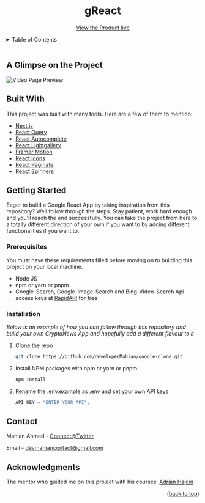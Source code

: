 <div id="top"></div>

<!-- PROJECT LOGO -->
<div align="center">
  <h1 align="center">gReact</h1>

  <p align="center">
    <a href="https://cryptoversereact.vercel.app/">View the Product live</a>
  </p>
</div>

<!-- TABLE OF CONTENTS -->
<details>
  <summary>Table of Contents</summary>
  <ol>
    <li>
      <a href="#a-glimpse-on-the-project">A Glimpse on the Project</a>
      <ul>
        <li><a href="#built-with">Built With</a></li>
      </ul>
    </li>
    <li>
      <a href="#getting-started">Getting Started</a>
      <ul>
        <li><a href="#prerequisites">Prerequisites</a></li>
        <li><a href="#installation">Installation</a></li>
      </ul>
    </li>
    <li><a href="#contact">Contact</a></li>
    <li><a href="#acknowledgments">Acknowledgments</a></li>
  </ol>
</details>

<br/>

<!-- ABOUT THE PROJECT -->

## A Glimpse on the Project

<img src="public/greact-preview.png" alt="Video Page Preview" />

## Built With

This project was built with many tools. Here are a few of them to mention:

-   [Next.js](https://nextjs.org/)
-   [React Query](https://react-query.tanstack.com/)
-   [React Autocomplete](https://www.npmjs.com/package/react-autocomplete)
-   [React Lightgallery](https://www.npmjs.com/package/react-lightgallery)
-   [Framer Motion](https://www.framer.com/motion/)
-   [React Icons](https://react-icons.github.io/react-icons/)
-   [React Paginate](https://github.com/AdeleD/react-paginate#readme)
-   [React Spinners](https://github.com/davidhu2000/react-spinners#readme)

<!-- GETTING STARTED -->

## Getting Started

Eager to build a Google React App by taking inspiration from this repository? Well follow through the steps. Stay patient, work hard enough and you'll reach the end successfully. You can take the project from here to a totally different direction of your own if you want to by adding different functionalities if you want to.

### Prerequisites

You must have these requirements filled before moving on to building this project on your local machine.

-   Node JS
-   npm or yarn or pnpm
-   Google-Search, Google-Image-Search and Bing-Video-Search Api access keys at [RapidAPI](https://rapidapi.com/) for free

### Installation

_Below is an example of how you can follow through this repository and build your own CryptoNews App and hopefully add a different flavour to it_

1. Clone the repo
    ```sh
    git clone https://github.com/developerMahian/google-clone.git
    ```
2. Install NPM packages with npm or yarn or pnpm
    ```sh
    npm install
    ```
3. Rename the .env.example as .env and set your own API keys
    ```js
    API_KEY = "ENTER YOUR API";
    ```

<!-- CONTACT -->

## Contact

Mahian Ahmed - [Connect@Twitter](https://twitter.com/DeveloperMahian)

Email - devmahiancontact@gmail.com

<!-- ACKNOWLEDGMENTS -->

## Acknowledgments

The mentor who guided me on this project with his courses:
<a href="https://github.com/adrianhajdin">Adrian Hajdin</a>

<p align="right">(<a href="#top">back to top</a>)</p>
